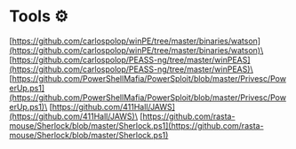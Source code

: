 # Tools ⚙️

[https://github.com/carlospolop/winPE/tree/master/binaries/watson](https://github.com/carlospolop/winPE/tree/master/binaries/watson)\
[https://github.com/carlospolop/PEASS-ng/tree/master/winPEAS](https://github.com/carlospolop/PEASS-ng/tree/master/winPEAS)\
[https://github.com/PowerShellMafia/PowerSploit/blob/master/Privesc/PowerUp.ps1](https://github.com/PowerShellMafia/PowerSploit/blob/master/Privesc/PowerUp.ps1)\
[https://github.com/411Hall/JAWS](https://github.com/411Hall/JAWS)\
[https://github.com/rasta-mouse/Sherlock/blob/master/Sherlock.ps1](https://github.com/rasta-mouse/Sherlock/blob/master/Sherlock.ps1)
